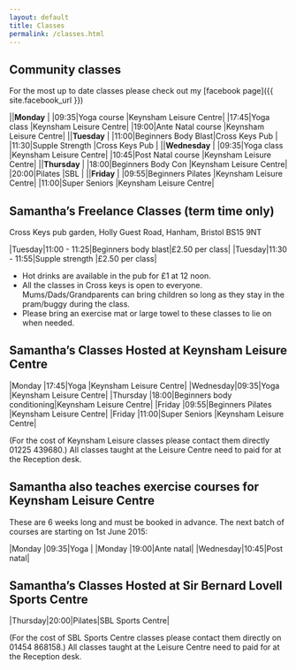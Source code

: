 ```yaml
---
layout: default
title: Classes
permalink: /classes.html
---
```


## Community classes

For the most up to date classes please check out my
[facebook page]({{ site.facebook_url }})

||**Monday**                                       |
|09:35|Yoga course         |Keynsham Leisure Centre|
|17:45|Yoga class          |Keynsham Leisure Centre|
|19:00|Ante Natal course   |Keynsham Leisure Centre|
||**Tuesday**                                      |
|11:00|Beginners Body Blast|Cross Keys Pub         |
|11:30|Supple Strength     |Cross Keys Pub         |
||**Wednesday**                                    |
|09:35|Yoga class          |Keynsham Leisure Centre|
|10:45|Post Natal course   |Keynsham Leisure Centre|
||**Thursday**                                     |
|18:00|Beginners Body Con  |Keynsham Leisure Centre|
|20:00|Pilates             |SBL                    |
||**Friday**                                       |
|09:55|Beginners Pilates   |Keynsham Leisure Centre|
|11:00|Super Seniors       |Keynsham Leisure Centre|

## Samantha’s Freelance Classes (term time only)

Cross Keys pub garden, Holly Guest Road, Hanham, Bristol BS15 9NT

|Tuesday|11:00 - 11:25|Beginners body blast|£2.50 per class|
|Tuesday|11:30 - 11:55|Supple strength     |£2.50 per class|

- Hot drinks are available in the pub for £1 at 12 noon.
- All the classes in Cross keys is open to everyone.
Mums/Dads/Grandparents can bring children so long
as they stay in the pram/buggy during the class.
- Please bring an exercise mat or large towel to these classes to lie on when needed.

## Samantha’s Classes Hosted at Keynsham Leisure Centre

|Monday   |17:45|Yoga                       |Keynsham Leisure Centre|
|Wednesday|09:35|Yoga                       |Keynsham Leisure Centre|
|Thursday |18:00|Beginners body conditioning|Keynsham Leisure Centre|
|Friday   |09:55|Beginners Pilates          |Keynsham Leisure Centre|
|Friday   |11:00|Super Seniors              |Keynsham Leisure Centre|

(For the cost of Keynsham Leisure classes please contact them directly 01225 439680.)
All classes taught at the Leisure Centre need to paid for at the Reception desk.

## Samantha also teaches exercise courses for Keynsham Leisure Centre

These are 6 weeks long and must be booked in advance.
The next batch of courses are starting on 1st June 2015:

|Monday   |09:35|Yoga      |
|Monday   |19:00|Ante natal|
|Wednesday|10:45|Post natal|

## Samantha’s Classes Hosted at Sir Bernard Lovell Sports Centre

|Thursday|20:00|Pilates|SBL Sports Centre|

(For the cost of SBL Sports Centre classes please contact them directly on 01454 868158.)
All classes taught at the Leisure Centre need to paid for at the Reception desk.
